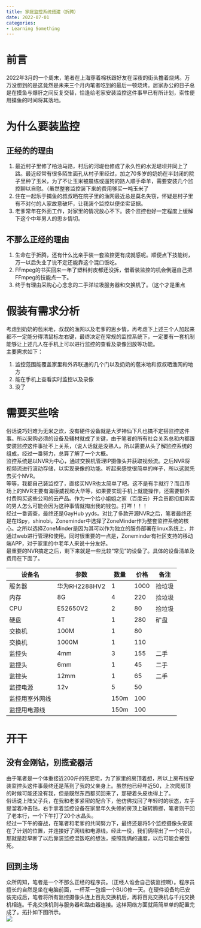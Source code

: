 ```yaml
---
title: 家庭监控系统搭建（折腾）
date: 2022-07-01
categories:
- Learning Something
---
```

# 前言
2022年3月的一个周末，笔者在上海穿着棉袄跟好友在深夜的街头撸着烧烤。万万没想到的是这竟然是未来三个月内笔者吃到的最后一顿烧烤。居家办公的日子总是在摸鱼与爆肝之间反复交替，恰逢给老家安装监控这件事早已有所计划，索性便用摸鱼的时间将其落地。
# 为什么要装监控   
## 正经的的理由
1. 最近村子里修了柏油马路，村后的河堤也修成了永久性的水泥堤坝并同上了路。最近经常有很多陌生面孔从村子里经过，加之70多岁的奶奶在半封闭的院子里种了玉米，为了不让玉米被晨练或遛狗的路人顺手牵羊，需要安装几个监控聊以自慰。（虽然整套监控装下来的费用够买一吨玉米了
2. 住在一起乐于捕鱼的叔叔晒在院子里的渔网最近总是莫名失窃，怀疑是村子里有不对付的人家故意破坏，让我装个监控以便坐实证据。
3. 老爹常年在外面工作，对家里的情况放心不下。装个监控也好一定程度上缓解下这个中年男人的思乡情切。  

## 不那么正经的理由
1. 生命在于折腾，还有什么比亲手装一套监控更有成就感呢。顺便点下技能树，万一以后失业了说不定还能靠这个混口饭吃。
2. FFmpeg的书买回来一年了塑料封皮都还没拆，借着装监控的机会倒逼自己把FFmpeg的技能点一下。
3. 终于有理由采购心心念念的二手洋垃圾服务器和交换机了。（这个才是重点  

# 假装有需求分析
考虑到奶奶的苞米地，叔叔的渔网以及老爹的思乡情，再考虑下上述三个人加起来都不一定能分得清鼠标左右键，最终决定在常规的监控系统下，一定要有一套机制能够让上述几人在手机上可以进行监控的查看及录像回放等功能。  
主要需求如下：  
1. 监控范围能覆盖家里和外界联通的几个门以及奶奶的苞米地和叔叔晒渔网的地方
2. 能在手机上查看实时监控以及录像
3. 没了  

# 需要买些啥
俗话说巧妇难为无米之炊，没有硬件设备就是大罗神仙下凡也搞不定搭监控这件事。所以采购必须的设备及辅材就成了关键，由于笔者的所有社会关系总和内都跟安装监控这件事扯不上关系，（说人话就是没熟人。所以需要从头了解监控系统的组成，经过一番努力，总算了解了一个大概。  
监控系统是以NVR为中心，通过交换机管理IP摄像头并获取视频流。之后NVR将视频流进行滚动存储，以实现录像的功能。听起来感觉很简单的样子，所以这就先去买个NVR。  
等等，我都自己装监控了，直接买NVR也太简单了吧。这不是有手就行？而且市场上的NVR主要有海康威视和大华等，如果要实现手机上就能操作，还需要额外付费购买这些公司的云产品。作为一个给小姐姐之家（百度云）开会员都扣扣索索的男人怎么可能会因为这种事情就掏出我的钱包。打咩！！！  
经过一番调查，最终还是GayHub yyds。对比了多款开源NVR之后，笔者最终还是在ISpy，shinobi，Zoneminder中选择了ZoneMinder作为整套监控系统的核心。之所以选择ZoneMinder是因为其可以作为独立的服务部署在linux系统上，并通过web进行管理和使用。同时很重要的一点是，Zoneminder有社区支持的移动端APP，对于家里的中老年人来说十分友好。  
最重要的NVR搞定之后，剩下来就是一些比较“常见”的设备了。具体的设备清单及费用在下面了。  

| 设备名 | 参数 | 数量 | 价格 | 备注 |
| --- | --- | --- | --- | --- |
| 服务器| 华为RH2288HV2 | 1 | 1000 | 捡垃圾 |
| 内存 | 8G | 4 | 220 | 捡垃圾 |
| CPU | E52650V2 | 2 | 80 | 捡垃圾 |
| 硬盘 | 4T | 1 | 280 | 矿盘 |
| 交换机 | 100M | 1 | 80 | |
| 交换机 | 1000M | 1 | 110 | |
| 监控头 | 4mm | 3 | 155 | 二手 |
| 监控头 | 6mm | 1 | 45 | 二手 |
| 监控头 | 12mm | 1 | 65 | 二手 |
| 监控电源 | 12v | 5 | 50 | |
| 监控用室外网线| | 150m | 100 | |
| 监控用电源线| | 150m | 100 | |

# 开干   
## 没有金刚钻，别揽瓷器活
由于笔者是一个体重接近200斤的死肥宅，为了家里的房顶着想，所以上房布线安装监控头这件事最终还是落到了我的父亲身上。虽然他已经年近50，上次爬房顶的时候可能还没有我，但是既然东西都买回来了，那硬着头皮也得上了。  
俗话说上阵父子兵，在我和老爹紧密的配合下，他仿佛找回了年轻时的状态，左手提溜着冲击钻，右手拿着监控设备在家里年久失修的房顶上辗转腾挪，笔者则干回了老本行，一个下午打了20个水晶头。  
经过一下午的奋战，在笔者和老爹的共同努力下，最终还是将5个监控摄像头安装在了计划的位置，并连接好了网线和电源线。经此一役，我们俩得出了一个共识，那就是趁早断了以后靠装监控混饭吃的想法，按照我俩的速度，以后可能会被饿死。  
## 回到主场  
众所周知，笔者是一个不那么正经的程序员。（正经人谁会自己装监控啊）。程序员擅长的自然是坐在电脑前面，一杯茶一包烟一个BUG修一天。在硬件设备均已安装完成后，笔者将所有监控摄像头连上百兆交换机后，再将百兆交换机与千兆交换机相连。千兆交换机则与服务器和路由器连接。这样网络方面就简简单单的配置完成了。拓扑如下图所示。  
![](https://cooktea.github.io/assets/images/monitor-system-network-layout.png)